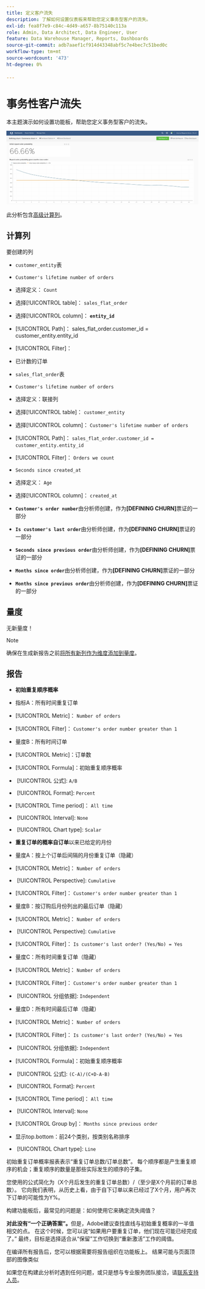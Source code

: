 ```yaml
---
title: 定义客户流失
description: 了解如何设置仪表板来帮助您定义事务型客户的流失。
exl-id: fea8f7e9-c84c-4d49-a657-8b75140c113a
role: Admin, Data Architect, Data Engineer, User
feature: Data Warehouse Manager, Reports, Dashboards
source-git-commit: adb7aaef1cf914d43348abf5c7e4bec7c51bed0c
workflow-type: tm+mt
source-wordcount: '473'
ht-degree: 0%

---
```


# 事务性客户流失

本主题演示如何设置功能板，帮助您定义事务型客户的流失。

![](../../assets/churn-deashboard.png)

此分析包含[高级计算列](../data-warehouse-mgr/adv-calc-columns.md)。

## 计算列

要创建的列

* `customer_entity`表
* `Customer's lifetime number of orders`
* 选择定义： `Count`
* 选择[!UICONTROL table]： `sales_flat_order`
* 选择[!UICONTROL column]： **`entity_id`**
* [!UICONTROL Path]： sales_flat_order.customer_id = customer_entity.entity_id
* [!UICONTROL Filter]：
* 已计数的订单

* `sales_flat_order`表
* `Customer's lifetime number of orders`
* 选择定义：联接列
* 选择[!UICONTROL table]： `customer_entity`
* 选择[!UICONTROL column]： `Customer's lifetime number of orders`
* [!UICONTROL Path]： `sales_flat_order.customer_id = customer_entity.entity_id`
* [!UICONTROL Filter]： `Orders we count`

* `Seconds since created_at`
* 选择定义： `Age`
* 选择[!UICONTROL column]： `created_at`

* **`Customer's order number`**&#x200B;由分析师创建，作为&#x200B;**[DEFINING CHURN]**&#x200B;票证的一部分
* **`Is customer's last order`**&#x200B;由分析师创建，作为&#x200B;**[DEFINING CHURN]**&#x200B;票证的一部分
* **`Seconds since previous order`**&#x200B;由分析师创建，作为&#x200B;**[DEFINING CHURN]**&#x200B;票证的一部分
* **`Months since order`**&#x200B;由分析师创建，作为&#x200B;**[DEFINING CHURN]**&#x200B;票证的一部分
* **`Months since previous order`**&#x200B;由分析师创建，作为&#x200B;**[DEFINING CHURN]**&#x200B;票证的一部分

## 量度

无新量度！

>[!NOTE]
>
>确保在生成新报告之前[将所有新列作为维度添加到量度](../data-warehouse-mgr/manage-data-dimensions-metrics.md)。

## 报告

* **初始重复顺序概率**
* 指标A：所有时间重复订单
* [!UICONTROL Metric]： `Number of orders`
* [!UICONTROL Filter]： `Customer's order number greater than 1`

* 量度B：所有时间订单
* [!UICONTROL Metric]：订单数

* [!UICONTROL Formula]：初始重复顺序概率
* &#x200B;
  [!UICONTROL 公式]: `A/B`
* &#x200B;
  [!UICONTROL Format]: `Percent`

* [!UICONTROL Time period]： `All time`
* &#x200B;
  [!UICONTROL Interval]: `None`
* &#x200B;
  [!UICONTROL Chart type]: `Scalar`

* **重复订单的概率自订单**&#x200B;以来已给定的月份
* 量度A：按上个订单后间隔的月份重复订单（隐藏）
* [!UICONTROL Metric]： `Number of orders`
* &#x200B;
  [!UICONTROL Perspective]: `Cumulative`
* [!UICONTROL Filter]： `Customer's order number greater than 1`

* 量度B：按订购后月份列出的最后订单（隐藏）
* [!UICONTROL Metric]： `Number of orders`
* &#x200B;
  [!UICONTROL Perspective]: `Cumulative`
* [!UICONTROL Filter]： `Is customer's last order? (Yes/No) = Yes`

* 量度C：所有时间重复订单（隐藏）
* [!UICONTROL Metric]： `Number of orders`
* [!UICONTROL Filter]： `Customer's order number greater than 1`

* &#x200B;
  [!UICONTROL 分组依据]: `Independent`

* 量度D：所有时间最后订单（隐藏）
* [!UICONTROL Metric]： `Number of orders`
* [!UICONTROL Filter]： `Is customer's last order? (Yes/No) = Yes`

* &#x200B;
  [!UICONTROL 分组依据]: `Independent`

* [!UICONTROL Formula]：初始重复顺序概率
* &#x200B;
  [!UICONTROL 公式]: `(C-A)/(C+D-A-B)`
* &#x200B;
  [!UICONTROL Format]: `Percent`

* [!UICONTROL Time period]： `All time`
* &#x200B;
  [!UICONTROL Interval]: `None`
* [!UICONTROL Group by]： `Months since previous order`
* 显示top.bottom：前24个类别，按类别名称排序

* &#x200B;
  [!UICONTROL Chart type]: `Line`

初始重复订单概率报表表示“重复订单总数/订单总数”。 每个顺序都是产生重复顺序的机会；重复顺序的数量是那些实际发生的顺序的子集。

您使用的公式简化为（X个月后发生的重复订单总数）/（至少是X个月前的订单总数）。 它向我们表明，从历史上看，由于自下订单以来已经过了X个月，用户再次下订单的可能性为Y%。

构建功能板后，最常见的问题是：如何使用它来确定流失阈值？

**对此没有“一个正确答案”。**&#x200B;但是，Adobe建议查找直线与初始重复概率的一半值相交的点。 在这个时候，您可以说“如果用户要重复订单，他们现在可能已经完成了。” 最终，目标是选择适合从“保留”工作切换到“重新激活”工作的阈值。

在编译所有报告后，您可以根据需要将报告组织在功能板上。 结果可能与页面顶部的图像类似

如果您在构建此分析时遇到任何问题，或只是想与专业服务团队接洽，请[联系支持人员](https://experienceleague.adobe.com/docs/commerce-knowledge-base/kb/troubleshooting/miscellaneous/mbi-service-policies.html?lang=zh-Hans)。

